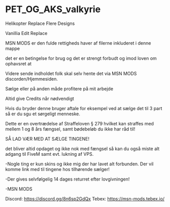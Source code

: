 # PET_OG_AKS_valkyrie
Helikopter Replace Flere Designs

Vanillia Edit Replace

MSN MODS er den fulde rettigheds haver af filerne inkluderet i denne mappe

det er en betingelse for brug og det er strengt forbudt og imod loven om ophavsret at

Videre sende indholdet folk skal selv hente det via MSN MODS discorden/Hjemmesiden.

Sælge eller på anden måde profitere på mit arbejde

Altid give Credits når nødvendigt

Hvis du bryder denne bruger aftale for eksempel ved at sælge det til 3 part så er du sgu et sørgeligt menneske.

Dette er en overtrædelse af Straffeloven § 279 hvilket kan straffes med mellem 1 og 8 års fængsel, samt bødebeløb du ikke har råd til!

SÅ LAD VÆR MED AT SÆLGE TINGENE!

det bliver altid opdaget og ikke nok med fængsel så kan du også miste alt adgang til FiveM samt evt. lukning af VPS.

-Nogle ting er kun skins og ikke mig der har lavet alt forbunden. Der vil komme link med til tingene hos tilhørende sælger!

-Der gives selvfølgelig 14 dages returret efter lovgivningen!

-MSN MODS

Discord: https://discord.gg/8n6sp2GdQx Tebex: https://msn-mods.tebex.io/
